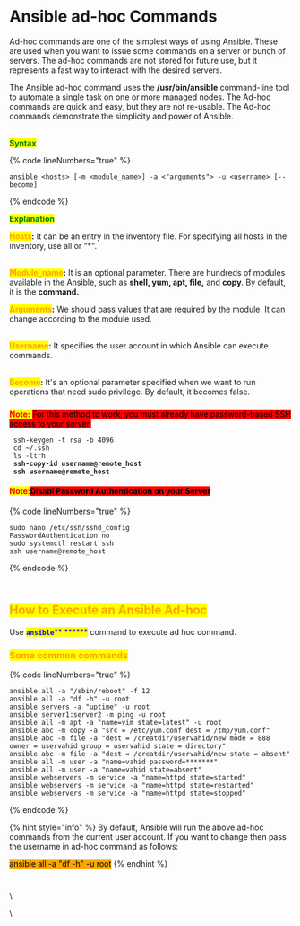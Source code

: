 # Ansible ad-hoc Commands

Ad-hoc commands are one of the simplest ways of using Ansible. These are used when you want to issue some commands on a server or bunch of servers. The ad-hoc commands are not stored for future use, but it represents a fast way to interact with the desired servers.

The Ansible ad-hoc command uses the **/usr/bin/ansible** command-line tool to automate a single task on one or more managed nodes. The Ad-hoc commands are quick and easy, but they are not re-usable. The Ad-hoc commands demonstrate the simplicity and power of Ansible.

\
<mark style="color:green;">**Syntax**</mark>

{% code lineNumbers="true" %}
```
ansible <hosts> [-m <module_name>] -a <"arguments"> -u <username> [--become]  
```
{% endcode %}

<mark style="color:green;">**Explanation**</mark>

<mark style="color:orange;">**Hosts**</mark>**:** It can be an entry in the inventory file. For specifying all hosts in the inventory, use all or "\*".

\
<mark style="color:orange;">**Module\_name**</mark>**:** It is an optional parameter. There are hundreds of modules available in the Ansible, such as **shell, yum, apt, file,** and **copy**. By default, it is the **command.**

<mark style="color:orange;">**Arguments**</mark>**:** We should pass values that are required by the module. It can change according to the module used.

\
<mark style="color:orange;">**Username**</mark>**:** It specifies the user account in which Ansible can execute commands.

\
<mark style="color:orange;">**Become**</mark>**:** It's an optional parameter specified when we want to run operations that need sudo privilege. By default, it becomes false.



### <mark style="color:green;"></mark>

<mark style="background-color:red;"><mark style="color:red;">**Note:**<mark style="color:red;"></mark> <mark style="background-color:red;"></mark><mark style="background-color:red;">For this method to work, you must already have password-based SSH access to your server.</mark>

<pre data-line-numbers><code> ssh-keygen -t rsa -b 4096
 cd ~/.ssh
 ls -ltrh
<strong> ssh-copy-id username@remote_host
</strong><strong> ssh username@remote_host
</strong></code></pre>

#### <mark style="background-color:red;"><mark style="color:red;">Note:<mark style="color:red;"></mark><mark style="background-color:red;">Disabl Password Authentication on your Server</mark> <a href="#step-4-disabling-password-authentication-on-your-server" id="step-4-disabling-password-authentication-on-your-server"></a>

{% code lineNumbers="true" %}
```
sudo nano /etc/ssh/sshd_config
PasswordAuthentication no
sudo systemctl restart ssh
ssh username@remote_host
```
{% endcode %}

\
<mark style="color:orange;">How to Execute an Ansible Ad-hoc</mark>
-------------------------------------------------------------------

Use <mark style="color:blue;">**`ansible`**</mark><mark style="color:blue;">** **</mark><mark style="color:blue;">****</mark> command to execute ad hoc command.

### <mark style="color:orange;">Some common commands</mark>

{% code lineNumbers="true" %}
```
ansible all -a "/sbin/reboot" -f 12  
ansible all -a "df -h" -u root
ansible servers -a "uptime" -u root
ansible server1:server2 -m ping -u root
ansible all -m apt -a "name=vim state=latest" -u root
ansible abc -m copy -a "src = /etc/yum.conf dest = /tmp/yum.conf"  
ansible abc -m file -a "dest = /creatdir/uservahid/new mode = 888 owner = uservahid group = uservahid state = directory"   
ansible abc -m file -a "dest = /creatdir/uservahid/new state = absent"  
ansible all -m user -a "name=vahid password=*******"  
ansible all -m user -a "name=vahid state=absent"  
ansible webservers -m service -a "name=httpd state=started"  
ansible webservers -m service -a "name=httpd state=restarted"  
ansible webservers -m service -a "name=httpd state=stopped"  
```
{% endcode %}



{% hint style="info" %}
By default, Ansible will run the above ad-hoc commands from the current user account. If you want to change then pass the username in ad-hoc command as follows:

<mark style="background-color:orange;">ansible all -a "df -h" -u root</mark>
{% endhint %}

### <mark style="color:orange;"></mark>

\
\


\










